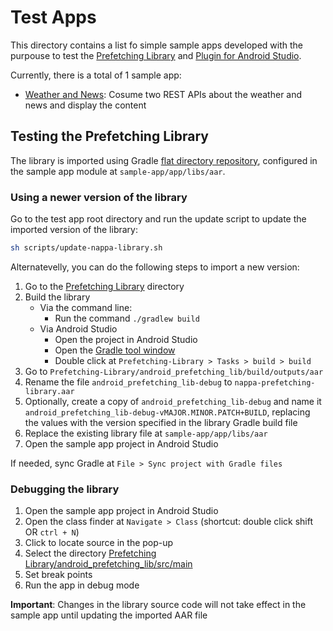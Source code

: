 # Test Apps

This directory contains a list fo simple sample apps developed with the purpouse to test the [Prefetching Library](Prefetching-Library) and [Plugin for Android Studio](Android-Studio-Plugin).

Currently, there is a total of 1 sample app:

* [Weather and News](Test-App/Weather-and-News-app): Cosume two REST APIs about the weather and news and display the content

## Testing the Prefetching Library

The library is imported using Gradle [flat directory repository](https://docs.gradle.org/current/userguide/declaring_repositories.html#sub:flat_dir_resolver), 
configured in the sample app module at `sample-app/app/libs/aar`.

### Using a newer version of the library

Go to the test app root directory and run the update script to update the imported version of the library:

```bash
sh scripts/update-nappa-library.sh
```

Alternatevelly, you can do the following steps to import a new version:

1. Go to the [Prefetching Library](Prefetching-Library) directory
1. Build the library
   * Via the command line:
      * Run the command `./gradlew build`
   * Via Android Studio
      * Open the project in Android Studio
      * Open the [Gradle tool window](https://www.jetbrains.com/help/idea/jetgradle-tool-window.html)
     * Double click at `Prefetching-Library > Tasks > build > build`
1. Go to `Prefetching-Library/android_prefetching_lib/build/outputs/aar`
1. Rename the file `android_prefetching_lib-debug` to `nappa-prefetching-library.aar`
1. Optionally, 
create a copy of `android_prefetching_lib-debug` and 
name it `android_prefetching_lib-debug-vMAJOR.MINOR.PATCH+BUILD`, 
replacing the values with the version specified in the library Gradle build file
1. Replace the existing library file at `sample-app/app/libs/aar`
1. Open the sample app project in Android Studio

If needed, sync Gradle at `File > Sync project with Gradle files`

### Debugging the library

1. Open the sample app project in Android Studio
1. Open the class finder at `Navigate > Class` (shortcut: double click shift OR `ctrl + N`)
1. Click to locate source in the pop-up
1. Select the directory [Prefetching Library/android_prefetching_lib/src/main](Prefetching-Library/android_prefetching_lib/src/main)
1. Set break points
1. Run the app in debug mode

**Important**: Changes in the library source code will not take effect in the sample app until updating the imported AAR file 